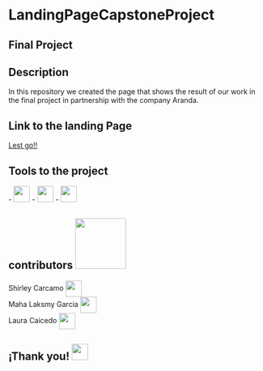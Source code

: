 <h1> LandingPageCapstoneProject </h1>
<h2> Final Project </h2>

<h2> Description </h2>
<p> In this repository we created the page that shows the result of our work in the final project in partnership with the company Aranda. </p>

<h2> Link to the landing Page </h2>
<a href = 'https://mahalaksmy.github.io/LandingPageCapstoneProject/'> Lest go!! </a>

<h2> Tools to the project </h2>
- <img src = "https://desarrolloweb.com/storage/tag_images/actual/BzOL16MEqsKOe0VThjF6FXPBi0uyK16lkTety9Wz.png" width = 32px>
- <img src = "https://desarrolloweb.com/storage/tag_images/actual/JAReJfLkSfxegmxRnpRe0Q2pXeOObMboo9MT0QuH.png" width = 32px>
- <img src = "https://sg.com.mx/sites/default/files/styles/570x500/public/images/selenium-logo.png?itok=ulUIFNXO" width = 32px>

<h2> contributors <img src='https://raw.githubusercontent.com/ShahriarShafin/ShahriarShafin/main/Assets/handshake.gif' width="100px"> </h2>
Shirley Carcamo <a href = 'https://twitter.com/Shirley45125098'> <img width = '32px' align= 'center' src="https://raw.githubusercontent.com/rahulbanerjee26/githubAboutMeGenerator/main/icons/twitter.svg"/></a> <br>
Maha Laksmy Garcia <a href = 'https://twitter.com/MahaLaksmyY'> <img width = '32px' align= 'center' src="https://raw.githubusercontent.com/rahulbanerjee26/githubAboutMeGenerator/main/icons/twitter.svg"/></a> <br>
Laura Caicedo <a href = 'https://twitter.com/LauSCaicedo'> <img width = '32px' align= 'center' src="https://raw.githubusercontent.com/rahulbanerjee26/githubAboutMeGenerator/main/icons/twitter.svg"/></a>

<h2> ¡Thank you! <img src = "https://media.giphy.com/media/CEHtFH3rJ6xdhBUKIT/giphy.gif" width = 32px> </h2>
